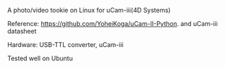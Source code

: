 A photo/video tookie on Linux for uCam-iii(4D Systems) 

Reference: 	https://github.com/YoheiKoga/uCam-II-Python. and uCam-iii datasheet

Hardware: USB-TTL converter, uCam-iii

Tested well on Ubuntu
